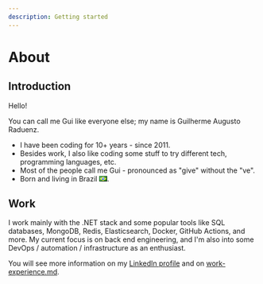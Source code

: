 ```yaml
---
description: Getting started
---
```


# About

## Introduction

Hello!

You can call me Gui like everyone else; my name is Guilherme Augusto Raduenz.

* I have been coding for 10+ years - since 2011.
* Besides work, I also like coding some stuff to try different tech, programming languages, etc.
* Most of the people call me Gui - pronounced as "give" without the "ve".
* Born and living in Brazil [![Brazil](https://github.com/graduenz/graduenz/raw/main/br.png)](https://github.com/graduenz/graduenz/blob/main/br.png).

## Work

I work mainly with the .NET stack and some popular tools like SQL databases, MongoDB, Redis, Elasticsearch, Docker, GitHub Actions, and more. My current focus is on back end engineering, and I'm also into some DevOps / automation / infrastructure as an enthusiast.

You will see more information on my [LinkedIn profile](https://www.linkedin.com/in/graduenz/) and on [work-experience.md](work-experience.md "mention").
